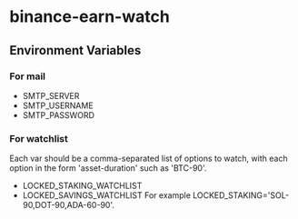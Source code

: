 # binance-earn-watch

## Environment Variables
### For mail
- SMTP_SERVER
- SMTP_USERNAME 
- SMTP_PASSWORD 

### For watchlist 
Each var should be a comma-separated list of options to watch, with each option in the form 'asset-duration' such as 'BTC-90'.
- LOCKED_STAKING_WATCHLIST
- LOCKED_SAVINGS_WATCHLIST
For example LOCKED_STAKING='SOL-90,DOT-90,ADA-60-90'.
